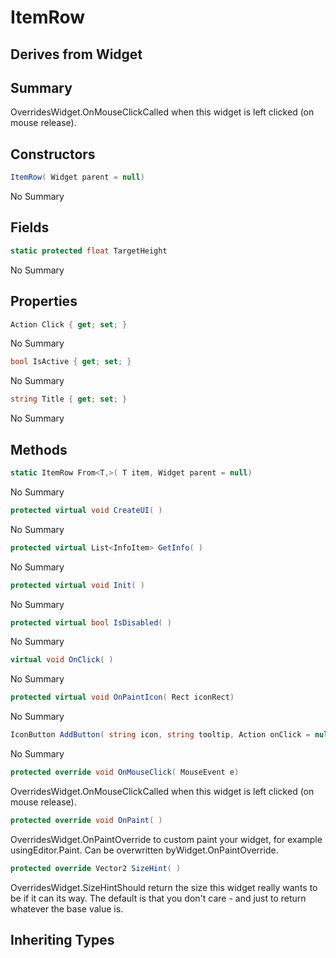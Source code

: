 # ItemRow

## Derives from Widget

## Summary

OverridesWidget.OnMouseClickCalled when this widget is left clicked (on mouse release).
## Constructors

```c#
ItemRow( Widget parent = null) 
```
No Summary
## Fields

```c#
static protected float TargetHeight
```
No Summary
## Properties

```c#
Action Click { get; set; } 
```
No Summary
```c#
bool IsActive { get; set; } 
```
No Summary
```c#
string Title { get; set; } 
```
No Summary
## Methods

```c#
static ItemRow From<T,>( T item, Widget parent = null) 
```
No Summary
```c#
protected virtual void CreateUI( ) 
```
No Summary
```c#
protected virtual List<InfoItem> GetInfo( ) 
```
No Summary
```c#
protected virtual void Init( ) 
```
No Summary
```c#
protected virtual bool IsDisabled( ) 
```
No Summary
```c#
virtual void OnClick( ) 
```
No Summary
```c#
protected virtual void OnPaintIcon( Rect iconRect) 
```
No Summary
```c#
IconButton AddButton( string icon, string tooltip, Action onClick = null) 
```
No Summary
```c#
protected override void OnMouseClick( MouseEvent e) 
```
OverridesWidget.OnMouseClickCalled when this widget is left clicked (on mouse release).
```c#
protected override void OnPaint( ) 
```
OverridesWidget.OnPaintOverride to custom paint your widget, for example usingEditor.Paint. Can be overwritten byWidget.OnPaintOverride.
```c#
protected override Vector2 SizeHint( ) 
```
OverridesWidget.SizeHintShould return the size this widget really wants to be if it can its way. The default
is that you don't care - and just to return whatever the base value is.
## Inheriting Types

